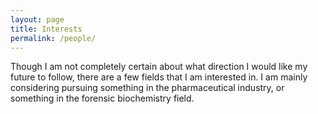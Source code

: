```yaml
---
layout: page
title: Interests
permalink: /people/
---
```


Though I am not completely certain about what direction I would like my future to follow, there are a few fields that I am interested in. 
I am mainly considering pursuing something in the pharmaceutical industry, or something in the forensic biochemistry field.
